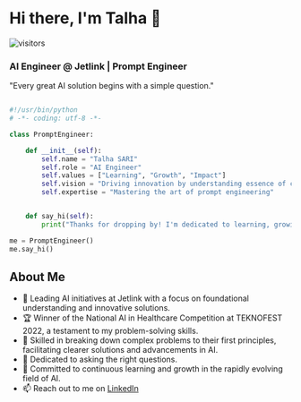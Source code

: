 # Hi there, I'm Talha 👋

![visitors](https://visitor-badge.laobi.icu/badge?page_id=SeeknnDestroy.SeeknnDestroy)

### AI Engineer @ Jetlink | Prompt Engineer

"Every great AI solution begins with a simple question."

```python

#!/usr/bin/python
# -*- coding: utf-8 -*-

class PromptEngineer:

    def __init__(self):
        self.name = "Talha SARI"
        self.role = "AI Engineer"
        self.values = ["Learning", "Growth", "Impact"]
        self.vision = "Driving innovation by understanding essence of complex problems."
        self.expertise = "Mastering the art of prompt engineering"


    def say_hi(self):
        print("Thanks for dropping by! I'm dedicated to learning, growing, and pushing the boundaries in AI.")

me = PromptEngineer()
me.say_hi()
```

## About Me
- 🚀 Leading AI initiatives at Jetlink with a focus on foundational understanding and innovative solutions.
- 🏆 Winner of the National AI in Healthcare Competition at TEKNOFEST 2022, a testament to my problem-solving skills.
- 🧠 Skilled in breaking down complex problems to their first principles, facilitating clearer solutions and advancements in AI.
- 📝 Dedicated to asking the right questions.
- 🌱 Committed to continuous learning and growth in the rapidly evolving field of AI.
- 📫 Reach out to me on [LinkedIn](https://www.linkedin.com/in/talhasari/)
